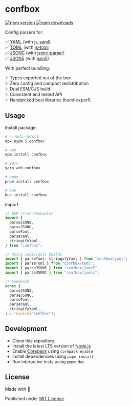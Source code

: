 # confbox

<!-- automd:badges -->

[![npm version](https://flat.badgen.net/npm/v/confbox)](https://npmjs.com/package/confbox)
[![npm downloads](https://flat.badgen.net/npm/dm/confbox)](https://npmjs.com/package/confbox)

<!-- /automd -->

Config parsers for:

✅ [YAML](https://yaml.org/) (with [js-yaml](https://github.com/nodeca/js-yaml)) <br>
✅ [TOML](https://toml.io/) (with [js-toml](https://github.com/sunnyadn/js-toml) <br>
✅ [JSONC](https://github.com/microsoft/node-jsonc-parser) (with [jsonc-parser](https://github.com/microsoft/node-jsonc-parser)) <br>
✅ [JSON5](https://json5.org/) (with [json5](https://github.com/json5/json5)) <br>

With perfect bundling:

✨ Types exported out of the box <br>
✨ Zero config and compact redistribution <br>
✨ Dual ESM/CJS build <br>
✨ Consistent and tested API <br>
✨ Handpicked best libraries (bundle+perf) <br>

## Usage

Install package:

<!-- automd:pm-i no-version -->

```sh
# ✨ Auto-detect
npx nypm i confbox

# npm
npm install confbox

# yarn
yarn add confbox

# pnpm
pnpm install confbox

# bun
bun install confbox
```

<!-- /automd -->

Import:

```js
// ESM (tree-shakable)
import {
  parseJSON5,
  parseJSONC,
  parseToml,
  parseYaml,
  stringifyYaml,
} from "confbox";

// Using individual builds
import { parseYaml, stringifyYaml } from "confbox/yaml";
import { parseToml } from "confbox/toml";
import { parseJSON5 } from "confbox/json5";
import { parseJSONC } from "confbox/jsonc";

// CommonJS
const {
  parseJSON5,
  parseJSONC,
  parseToml,
  parseYaml,
  stringifyYaml,
} = require("confbox");
```

## Development

- Clone this repository
- Install the latest LTS version of [Node.js](https://nodejs.org/en/)
- Enable [Corepack](https://github.com/nodejs/corepack) using `corepack enable`
- Install dependencies using `pnpm install`
- Run interactive tests using `pnpm dev`

## License

Made with 💛

Published under [MIT License](./LICENSE).
